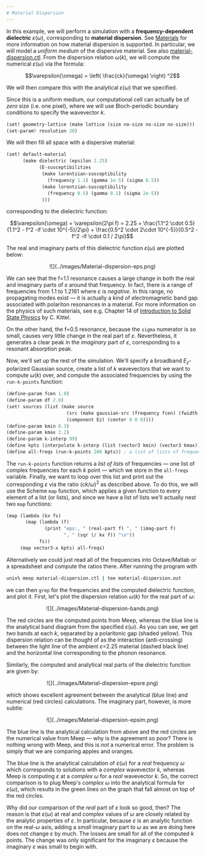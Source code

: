 ```yaml
---
# Material Dispersion
---
```


In this example, we will perform a simulation with a **frequency-dependent dielectric** $\varepsilon(\omega)$, corresponding to **material dispersion**. See [Materials](../Materials/#material-dispersion) for more information on how material dispersion is supported. In particular, we will model a *uniform medium* of the dispersive material. See also [material-dispersion.ctl](https://github.com/stevengj/meep/blob/master/scheme/examples/material-dispersion.ctl). From the dispersion relation $\omega(k)$, we will compute the numerical $\varepsilon(\omega)$ via the formula:

$$\varepsilon(\omega) = \left( \frac{ck}{\omega} \right) ^2$$

We will then compare this with the analytical $\varepsilon(\omega)$ that we specified.

Since this is a uniform medium, our computational cell can actually be of *zero* size (i.e. one pixel), where we will use Bloch-periodic boundary conditions to specify the wavevector *k*.

```scm
(set! geometry-lattice (make lattice (size no-size no-size no-size)))
(set-param! resolution 20)
```

We will then fill all space with a dispersive material:

```scm
(set! default-material
      (make dielectric (epsilon 2.25)
            (E-susceptibilities 
             (make lorentzian-susceptibility
               (frequency 1.1) (gamma 1e-5) (sigma 0.5))
             (make lorentzian-susceptibility
               (frequency 0.5) (gamma 0.1) (sigma 2e-5))
             )))
```

corresponding to the dielectric function:

$$\varepsilon(\omega) = \varepsilon(2\pi f) = 2.25 + \frac{1.1^2 \cdot 0.5}{1.1^2 - f^2 -if \cdot 10^{-5}/2\pi} + \frac{0.5^2 \cdot 2\cdot 10^{-5}}{0.5^2 - f^2 -if \cdot 0.1 / 2\pi}$$

The real and imaginary parts of this dielectric function $\varepsilon(\omega)$ are plotted below:

<center>
![](../images/Material-dispersion-eps.png)
</center>

We can see that the f=1.1 resonance causes a large change in both the real and imaginary parts of $\varepsilon$ around that frequency. In fact, there is a range of frequencies from 1.1 to 1.2161 where $\varepsilon$ is *negative*. In this range, no propagating modes exist &mdash; it is actually a kind of electromagnetic band gap associated with polariton resonances in a material. For more information on the physics of such materials, see e.g. Chapter 14 of [Introduction to Solid State Physics](http://www.wiley.com/WileyCDA/WileyTitle/productCd-EHEP000803.html) by C. Kittel.

On the other hand, the f=0.5 resonance, because the `sigma` numerator is so small, causes very little change in the real part of $\varepsilon$. Nevertheless, it generates a clear peak in the *imaginary* part of $\varepsilon$, corresponding to a resonant absorption peak.

Now, we'll set up the rest of the simulation. We'll specify a broadband $E_z$-polarized Gaussian source, create a list of *k* wavevectors that we want to compute $\omega(k)$ over, and compute the associated frequencies by using the `run-k-points` function:

```scm
(define-param fcen 1.0)
(define-param df 2.0)
(set! sources (list (make source
                      (src (make gaussian-src (frequency fcen) (fwidth df)))
                      (component Ez) (center 0 0 0))))
(define-param kmin 0.3)
(define-param kmax 2.2)
(define-param k-interp 99)
(define kpts (interpolate k-interp (list (vector3 kmin) (vector3 kmax))))
(define all-freqs (run-k-points 200 kpts)) ; a list of lists of frequencies  
```

The `run-k-points` function returns a *list of lists* of frequencies &mdash; one list of complex frequencies for each *k* point &mdash; which we store in the `all-freqs` variable. Finally, we want to loop over this list and print out the corresponding $\varepsilon$ via the ratio $(ck/\omega)^2$ as described above. To do this, we will use the Scheme `map` function, which applies a given function to every element of a list (or lists), and since we have a list of lists we'll actually nest two `map` functions:

```scm
(map (lambda (kx fs)
       (map (lambda (f)
              (print "eps:, " (real-part f) ", " (imag-part f)
                     ", " (sqr (/ kx f)) "\n"))
            fs))
     (map vector3-x kpts) all-freqs)
```

Alternatively we could just read all of the frequencies into Octave/Matlab or a spreadsheet and compute the ratios there. After running the program with

```sh
unix% meep material-dispersion.ctl | tee material-dispersion.out
```

we can then `grep` for the frequencies and the computed dielectric function, and plot it. First, let's plot the dispersion relation $\omega(k)$ for the real part of $\omega$:

<center>
![](../images/Material-dispersion-bands.png)
</center>

The red circles are the computed points from Meep, whereas the blue line is the analytical band diagram from the specified $\varepsilon(\omega)$. As you can see, we get *two* bands at each *k*, separated by a polaritonic gap (shaded yellow). This dispersion relation can be thought of as the interaction (anti-crossing) between the light line of the ambient $\varepsilon$=2.25 material (dashed black line) and the horizontal line corresponding to the phonon resonance.

Similarly, the computed and analytical real parts of the dielectric function are given by:

<center>
![](../images/Material-dispersion-epsre.png)
</center>

which shows excellent agreement between the analytical (blue line) and numerical (red circles) calculations. The imaginary part, however, is more subtle:

<center>
![](../images/Material-dispersion-epsim.png)
</center>

The blue line is the analytical calculation from above and the red circles are the numerical value from Meep &mdash; why is the agreement so poor? There is nothing wrong with Meep, and this is *not* a numerical error. The problem is simply that we are comparing apples and oranges.

The blue line is the analytical calculation of $\varepsilon(\omega)$ for a *real* frequency $\omega$ which corresponds to solutions with a *complex* wavevector *k*, whereas Meep is computing $\varepsilon$ at a *complex* $\omega$ for a *real* wavevector *k*. So, the correct comparison is to plug Meep's *complex* $\omega$ into the analytical formula for $\varepsilon(\omega)$, which results in the green lines on the graph that fall almost on top of the red circles.

Why did our comparison of the *real* part of $\varepsilon$ look so good, then? The reason is that $\varepsilon(\omega)$ at real and complex values of $\omega$ are closely related by the analytic properties of $\varepsilon$. In particular, because $\varepsilon$ is an analytic function on the real-$\omega$ axis, adding a *small* imaginary part to $\omega$ as we are doing here does not change $\varepsilon$ by much. The losses are small for all of the computed *k* points. The change was only significant for the imaginary $\varepsilon$ because the imaginary $\varepsilon$ was small to begin with.
